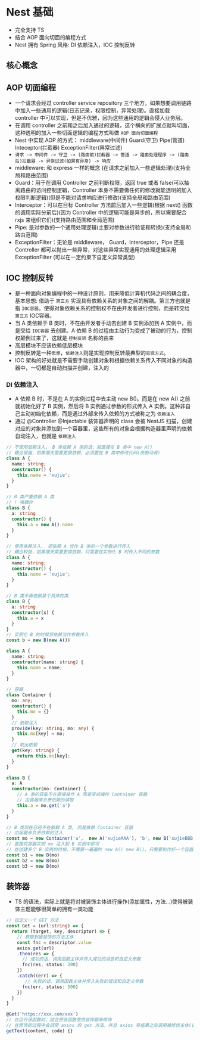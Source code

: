 # Nest 基础

* 完全支持 TS
* 结合 AOP 面向切面的编程方式
* Nest 拥有 Spring 风格: DI 依赖注入，IOC 控制反转

## 核心概念

## AOP 切面编程

* 一个请求会经过 controller service repository 三个地方，如果想要调用链路中加入一些通用的逻辑(日志记录，权限控制，异常处理)。直接加载 controller 中可以实现，但是不优雅，因为这些通用的逻辑会侵入业务层。
* 在调用 controller 之前和之后加入通过的逻辑，这个横向的扩展点就叫切面，这种透明的加入一些切面逻辑的编程方式叫做 `AOP 面向切面编程`
* Nest 中实现 AOP 的方式： middleware(中间件) Guard(守卫) Pipe(管道) Inteceptor(拦截器) ExceptionFilter(异常过滤)
* `请求 -> 中间件 -> 守卫 -> (路由前)拦截器 -> 管道 -> 路由处理程序 -> (路由后)拦截器 -> 异常过滤(如果有异常) -> 响应`
* middleware: 和 express 一样的概念 (在请求之前加入一些逻辑处理)(支持全局和路由范围)
* Guard：用于在调用 Controller 之前判断权限，返回 true 或者 false(可以抽离路由的访问控制逻辑，Controller 本身不需要做任何的修改就能透明的加入权限判断逻辑)(但是不能对请求响应进行修改)(支持全局和路由范围)
* Interceptor：可以在目标 Controller 方法前后加入一些逻辑(根据 next() 函数的调用实际分前后)(因为 Controller 中的逻辑可能是异步的，所以需要配合 rxjs 来组织它们)(支持路由范围和全局范围)
* Pipe: 是对参数的一个通用处理逻辑(主要对参数进行验证和转换)(支持全局和路由范围)
* ExceptionFilter：无论是 middleware， Guard，Interceptor，Pipe 还是 Controller 都可以抛出一些异常，对这些异常实现通用的处理逻辑采用 ExceptionFilter (可以在一定约束下自定义异常类型)

## IOC 控制反转

* 是一种面向对象编程中的一种设计原则，用来降低计算机代码之间的耦合度，基本思想: 借助于 `第三方` 实现具有依赖关系的对象之间的解耦。第三方也就是指 `IOC容器`。使得对象依赖关系的控制权不在由开发者进行控制，而是转交给 `第三方` IOC容器。
* 当 A 类依赖于 B 类时，不在由开发者手动去创建 B 实例添加到 A 实例中，而是交给 `IOC容器` 去创建。A 依赖 B 的过程由主动行为变成了被动的行为，控制权颠倒过来了，这就是 `控制反转` 名称的由来
* 高层模块不应该依赖低层模块
* 控制反转是一种`思想`，`依赖注入`则是实现控制反转最典型的`实现方式`。
* IOC 架构的好处就是不需要手动创建对象和根据依赖关系传入不同对象的构造器中，一切都是自动扫描并创建，注入的

### DI 依赖注入

* A 依赖 B 时，不是在 A 的实例过程中去主动 new B()。而是在 new A() 之前就初始化好了 B 实例，然后将 B 实例通过参数的形式传入 A 实例。这种非自己主动初始化依赖，而是通过外部来传入依赖的方式被称之为 `依赖注入`
* 通过 @Controller @Injectable 装饰器声明的 class 会被 NestJS 扫描，创建对应的对象并添加到一个容器里，这些所有的对象会根据构造器里声明的依赖自动注入，也就是 `依赖注入`

```ts
// 不使用依赖注入， B 类依赖 A 类的话，就直接在 B 类中 new A()
// 耦合很强，如果哪天需要更换依赖，必须要在 B 类中修改代码(伤筋动骨)
class A {
  name: string;
  constructor() {
    this.name = 'xujie';
  }
}

// B 类严重依赖 A 类
// ! 强耦合
class B {
  a: string
  constructor() {
    this.a = new A().name
  }
}

// 使用依赖注入， 把依赖 A 当作 B 类的一个参数进行传入
// 耦合较低，如果哪天需要更换依赖，只需要在实例化 B 时传入不同的参数
class A {
  name: string;
  constructor() {
    this.name = 'xujie';
  }
}

// B 类不再依赖某个具体的类
class B {
  a: string
  constructor(x) {
    this.a = x
  }
}
// 实例化 B 的时候将依赖当作参数传入
const b = new B(new A())
```

```ts
class A {
  name: string;
  constructor(name: string) {
    this.name = name;
  }
}

// 容器
class Container {
  mo: any;
  constructor() {
    this.mo = {}
  }
  // 依赖注入
  provide(key: string, mo: any) {
    this.mo[key] = mo;
  }
  // 取出依赖
  get(key: string) {
    return this.mo[key];
  }
}

class B {
  a: A
  constructor(mo: Container) {
    // A 类的获取不在直接操作 A 而是变成操作 Container 容器
    // 由容器来负责依赖的读取
    this.a = mo.get('a')
  }
}

// B 类现在已经不在依赖 A 类, 而是依赖 Container 容器
// 由容器来负责依赖的注入
const mo = new Container('a',  new A('xujieAAA'), 'b', new B('xujieBBB'))
// 直接将容器实例 mo 注入到 B 实例中即可
// 在创建多个 B 实例的时候，不需要一遍遍的 new A() new B()。只需要制作好一个容器就可以重复使用
const b1 = new B(mo)
const b2 = new B(mo)
const b3 = new B(mo)
```

## 装饰器

* TS 的语法，实际上就是将对被装饰主体进行操作(添加属性，方法...)使得被装饰主题能够很简单的拥有一类功能

```ts
// 自定义一个 GET 方法
const Get = (url:string) => {
  return (target, key, descriptor) => {
    // 获取到被装饰的方法主体
    const fnc = descriptor.value
    axios.get(url)
    .then(res => {
      // 成功的话，调用函数主体并传入成功的消息和自定义参数
      fnc(res, status: 200)
    })
    .catch((err) => {
       // 失败的话，调用函数主体并传入失败的错误和自定义参数
      fnc(err, status: 500)
    })
  }
}

@Get('https://xxx.com/xxx')
// 在运行该函数时，就会把该函数使用装饰器来修饰
// 在修饰的过程中会调用 axios 的 get 方法，并且 axios 有结果之后调用被修饰主体(调用的时候还能传递一些参数)
getText(content, code) {}
```
